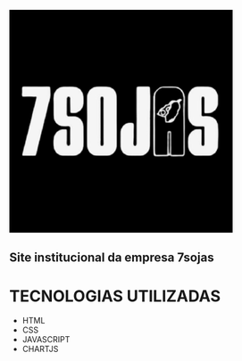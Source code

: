 

![alt text](image.png)

## Site institucional da empresa 7sojas

# TECNOLOGIAS UTILIZADAS

- HTML
- CSS
- JAVASCRIPT
- CHARTJS